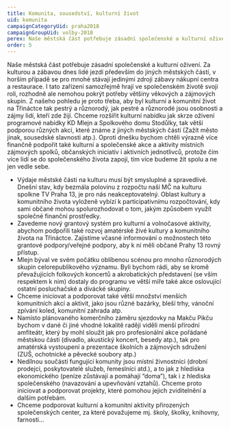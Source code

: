 ```yaml
---
title: Komunita, sousedství, kulturní život
uid: komunita
campaignCategoryUid: praha2018
campaignGroupUid: volby-2018
perex: Naše městská část potřebuje zásadní společenské a kulturní oživení. Za kulturou a zábavou dnes lidé jezdí především do jiných městských částí, v horším případě se pro mnohé stávají jedinými zdroji zábavy nákupní centra a restaurace. I tato zařízení samozřejmě hrají ve společenském životě svoji roli, rozhodně ale nemohou pokrýt potřeby většiny věkových a zájmových skupin. Z našeho pohledu je proto třeba, aby byl kulturní a komunitní život na Třináctce tak pestrý a různorodý, jak pestré a různorodé jsou osobnosti a zájmy lidí, kteří zde žijí. Chceme rozšířit kulturní nabídku jak skrze oživení programové nabídky KD Mlejn a Spolkového domu Stodůlky, tak větší podporou různých akcí, které známe z jiných městských částí (Zažít město jinak, sousedské slavnosti atp.). Oproti dnešku bychom chtěli výrazně více finančně podpořit také kulturní a společenské akce a aktivity místních zájmových spolků, občanských iniciativ i aktivních jednotlivců, protože čím více lidí se do společenského života zapojí, tím více budeme žít spolu a ne jen vedle sebe.
order: 5
---
```


Naše městská část potřebuje zásadní společenské a kulturní oživení. Za kulturou a zábavou dnes lidé jezdí především do jiných městských částí, v horším případě se pro mnohé stávají jedinými zdroji zábavy nákupní centra a restaurace. I tato zařízení samozřejmě hrají ve společenském životě svoji roli, rozhodně ale nemohou pokrýt potřeby většiny věkových a zájmových skupin. Z našeho pohledu je proto třeba, aby byl kulturní a komunitní život na Třináctce tak pestrý a různorodý, jak pestré a různorodé jsou osobnosti a zájmy lidí, kteří zde žijí. Chceme rozšířit kulturní nabídku jak skrze oživení programové nabídky KD Mlejn a Spolkového domu Stodůlky, tak větší podporou různých akcí, které známe z jiných městských částí (Zažít město jinak, sousedské slavnosti atp.). Oproti dnešku bychom chtěli výrazně více finančně podpořit také kulturní a společenské akce a aktivity místních zájmových spolků, občanských iniciativ i aktivních jednotlivců, protože čím více lidí se do společenského života zapojí, tím více budeme žít spolu a ne jen vedle sebe.
* Výdaje městské části na kulturu musí být smysluplné a spravedlivé. Dnešní stav, kdy bezmála polovinu z rozpočtu naší MČ  na kulturu spolkne TV Praha 13, je pro nás neakceptovatelný. Oblast kultury a komunitního života vyloženě vybízí k participativnímu rozpočtování, kdy sami občané mohou spolurozhodovat o tom, jakým způsobem využít společné finanční prostředky.
* Zavedeme nový grantový systém pro kulturní a volnočasové aktivity, abychom podpořili také rozvoj amatérské živé kultury a komunitního života na Třináctce. Zajistíme včasné informování o možnostech této grantové podpory/veřejné podpory, aby k ní měli občané Prahy 13 rovný přístup.
* Mlejn býval ve svém počátku oblíbenou scénou pro mnoho různorodých skupin celorepublikového významu. Byli bychom rádi, aby se kromě převažujících folkových koncertů a akrobatických představení (se vším respektem k nim) dostaly do programu ve větší míře také akce oslovující ostatní  posluchačské a divácké skupiny.
* Chceme iniciovat a podporovat také větší množství menších komunitních akcí a aktivit, jako jsou různé bazárky, bleší trhy, vánoční zpívání koled, komunitní zahrada atp.
* Namísto plánovaného komerčního záměru sjezdovky na Makču Pikču bychom v dané či jiné vhodné lokalitě raději viděli menší přírodní amfiteátr, který by mohl sloužit jak pro profesionální akce pořádané městskou části (divadlo, akustický koncert, besedy atp.), tak pro amatérská vystoupení a prezentace školních a zájmových sdružení (ZUŠ, ochotnické a pěvecké soubory atp.)
* Nedílnou součástí fungující komunity jsou místní živnostníci (drobní prodejci, poskytovatelé služeb, řemeslníci atd.), a to jak z hlediska ekonomického (peníze zůstávají a pomáhají “doma”), tak i z hlediska společenského (navazování a upevňování vztahů). Chceme proto iniciovat a podporovat projekty, které pomohou jejich zviditelnění a dalším potřebám.
* Chceme podporovat kulturní a komunitní aktivity přirozených společenských center, za které považujeme mj. školy, školky, knihovny, farnosti…
